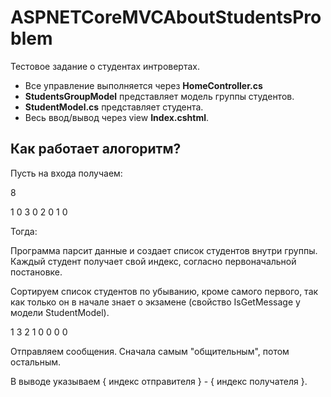 # ASPNETCoreMVCAboutStudentsProblem
 Тестовое задание о студентах интровертах.


* Все управление выполняется через **HomeController.cs**
* **StudentsGroupModel** представляет модель группы студентов.
* **StudentModel.cs** представляет студента.
* Весь ввод/вывод через view **Index.cshtml**.

## Как работает алогоритм?
Пусть на входа получаем:

8

1 0 3 0 2 0 1 0

Тогда:

Программа парсит данные и создает список студентов внутри группы. Каждый студент получает свой индекс,
согласно первоначальной постановке.

Сортируем список студентов по убыванию, кроме самого первого, так как только он в начале знает о экзамене (свойство IsGetMessage у модели StudentModel).

1 3 2 1 0 0 0 0

Отправляем сообщения. Сначала самым "общительным", потом остальным.

В выводе указываем { индекс отправителя } - { индекс получателя }.
